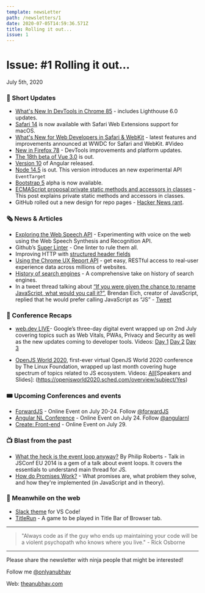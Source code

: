 ```yaml
---
template: newsLetter
path: /newsletters/1
date: 2020-07-05T14:59:36.571Z
title: Rolling it out...
issue: 1
---
```


# Issue: #1 Rolling it out...

July 5th, 2020

### 📌 Short Updates

-   [What's New In DevTools in Chrome 85](https://developers.google.com/web/updates/2020/06/devtools) - includes Lighthouse 6.0 updates.
-   [Safari 14](https://developer.apple.com/documentation/safari-release-notes/safari-14-beta-release-notes) is now available with Safari Web Extensions support for macOS.
-   [What's New for Web Developers in Safari & WebKit](https://developer.apple.com/videos/play/wwdc2020/10663/) - latest features and improvements announced at WWDC for Safari and WebKit. #Video
-   [New in Firefox 78](https://hacks.mozilla.org/2020/06/new-in-firefox-78/) - DevTools improvements and platform updates.
-   [The 18th beta of Vue 3.0](https://github.com/vuejs/rfcs/issues/183) is out.
-   [Version 10](https://blog.angular.io/version-10-of-angular-now-available-78960babd41) of Angular released.
-   [Node 14.5](https://nodejs.org/en/blog/release/v14.5.0/) is out. This version introduces an new experimental API `EventTarget`
-   [Bootstrap 5](https://blog.getbootstrap.com/2020/06/16/bootstrap-5-alpha/) alpha is now available.
-   [ECMAScript proposal:private static methods and accessors in classes](https://2ality.com/2020/06/private-static-methods-accessors-in-classes.html) - This post explains private static methods and accessors in classes.
-   GitHub rolled out a new design for repo pages - [Hacker News rant](https://news.ycombinator.com/item?id=23617229).

### 🗞 News & Articles

-   [Exploring the Web Speech API](https://www.voorhoede.nl/en/blog/exploring-the-web-speech-api/) - Experimenting with voice on the web using the Web Speech Synthesis and Recognition API.
-   Github’s [Super Linter](https://github.blog/2020-06-18-introducing-github-super-linter-one-linter-to-rule-them-all/) - One linter to rule them all.
-   Improving HTTP with [structured header fields](https://www.fastly.com/blog/improve-http-structured-headers)
-   [Using the Chrome UX Report API](https://web.dev/chrome-ux-report-api/) - get easy, RESTful access to real-user experience data across millions of websites.
-   [History of search engines](https://carlhendy.com/history-of-search-engines/#ask) - A comprehensive take on history of search engines.
-   In a tweet thread talking about [“If you were given the chance to rename JavaScript, what would you call it?”](https://twitter.com/runhappylife/status/1278360272231641088), Brendan Eich, creator of JavaScript, replied that he would prefer calling JavaScript as “JS” - [Tweet](https://twitter.com/BrendanEich/status/1278803332287483904)

### 🧩 Conference Recaps

-   [web.dev LIVE](https://web.dev/live/)- Google’s three-day digital event wrapped up on 2nd July covering topics such as Web Vitals, PWAs, Privacy and Security as well as the new updates coming to developer tools. Videos: [Day 1](https://www.youtube.com/playlist?list=PLNYkxOF6rcIDC0-BiwSL52yQ0n9rNozaF) [Day 2](https://www.youtube.com/playlist?list=PLNYkxOF6rcIBhuGsbO6t8-OBE5-fVPe7K) [Day 3](https://www.youtube.com/playlist?list=PLNYkxOF6rcIDJHOcBzho38p6WTn3vESvQ)

-   [OpenJS World 2020](https://events.linuxfoundation.org/openjs-world/), first-ever virtual OpenJS World 2020 conference by The Linux Foundation, wrapped up last month covering huge spectrum of topics related to JS ecosystem. Videos: [All](https://www.youtube.com/playlist?list=PLyspMSh4XhLP-mqulUMcaqTbLo-ZJxSX5)[Speakers and Slides]: (https://openjsworld2020.sched.com/overview/subject/Yes)

### 🎟 Upcoming Conferences and events

-   [ForwardJS](https://forwardjs.com/sanfrancisco/) - Online Event on July 20-24. Follow [@forwardJS](https://twitter.com/forwardjs)
-   [Angular NL Conference](https://www.angularnl.com/) - Online Event on July 24. Follow [@angularnl](https://twitter.com/angularnl)
-   [Create: Front-end](https://createfrontenddevelopers.splashthat.com/) - Online Event on July 29.

### 📺 Blast from the past

-   [What the heck is the event loop anyway?](https://www.youtube.com/watch?v=8aGhZQkoFbQ) By Philip Roberts - Talk in JSConf EU 2014 is a gem of a talk about event loops. It covers the essentials to understand main thread for JS.
-   [How do Promises Work?](https://robotlolita.me/articles/2015/how-do-promises-work/) - What promises are, what problem they solve, and how they're implemented (in JavaScript and in theory).

### 🎨 Meanwhile on the web 

-   [Slack theme](https://github.com/slack-theme/visual-studio-code) for VS Code!
-   [TitleRun](https://titlerun.xyz/) - A game to be played in Title Bar of Browser tab.

----
> "Always code as if the guy who ends up maintaining your code will be a violent psychopath who knows where you live." - Rick Osborne


---
Please share the newsletter with ninja people that might be interested!

Follow me [@onlyanubhav](https://twitter.com/onlyanubhav)

Web: [theanubhav.com](http://theanubhav.com/)
